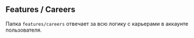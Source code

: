 ## Features / Careers

Папка `features/careers` отвечает за всю логику с карьерами в аккаунте пользователя.
